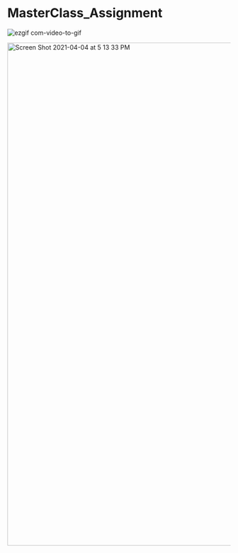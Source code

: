 # MasterClass_Assignment

![ezgif com-video-to-gif](https://user-images.githubusercontent.com/59585842/113525512-3e58a180-956a-11eb-9b4e-6141e226e531.gif)

<img width="1135" alt="Screen Shot 2021-04-04 at 5 13 33 PM" src="https://user-images.githubusercontent.com/59585842/113525510-3993ed80-956a-11eb-93cd-4ee5976e22d1.png">

 
